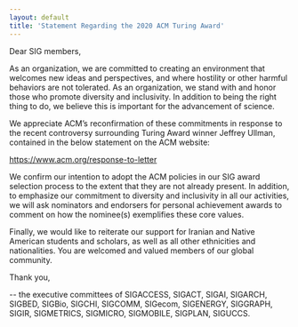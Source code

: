 ```yaml
---
layout: default
title: 'Statement Regarding the 2020 ACM Turing Award'
---
```

Dear SIG members,

As an organization, we are committed to creating an environment that welcomes new ideas and perspectives, and where hostility or other harmful behaviors are not tolerated. As an organization, we stand with and honor those who promote diversity and inclusivity.  In addition to being the right thing to do, we believe this is important for the advancement of science.  

We appreciate ACM’s reconfirmation of these commitments in response to the recent controversy surrounding Turing Award winner Jeffrey Ullman, contained in the below statement on the ACM website:

<https://www.acm.org/response-to-letter>

We confirm our intention to adopt the ACM policies in our SIG award selection process to the extent that they are not already present.  In addition, to emphasize our commitment to diversity and inclusivity in all our activities, we will ask nominators and endorsers for personal achievement awards to comment on how the nominee(s) exemplifies these core values.  

Finally, we would like to reiterate our support for Iranian and Native American students and scholars, as well as all other ethnicities and nationalities. You are welcomed and valued members of our global community.

Thank you,

-- the executive committees of SIGACCESS, SIGACT, SIGAI, SIGARCH, SIGBED, SIGBio, SIGCHI, SIGCOMM, SIGecom, SIGENERGY, SIGGRAPH, SIGIR, SIGMETRICS, SIGMICRO, SIGMOBILE, SIGPLAN, SIGUCCS.
